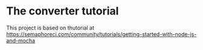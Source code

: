 # The converter tutorial #

This project is based on thutorial at https://semaphoreci.com/community/tutorials/getting-started-with-node-js-and-mocha

